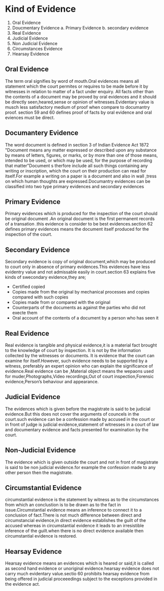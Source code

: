 

# Kind of Evidence

1. Oral Evidence
2. Doucmentary Evidence
    a. Primary Evidence
    b. secondary evidence
3. Real Evidence
4. Judicial Evidence
5. Non Judicial Evidence
6. Circumstances Evidence
7. Hearsay Evidence

## Oral Evidence
The term oral signifies by word of mouth.Oral evidences means all statement which the court permites or requires to be made before it by witnesses in relation to matter of a fact under enquiry.
All facts other than the contents of a document may be proved by oral evidences and it should be directly seen,heared,sense or opinion of witnesses.Evidentary value is musch less satisfactory medium of proof when compare to documantry proof.
section 59 and 60 defines proof of facts by oral evidence and oral eviences must be direct.

## Documantery Evidence
The word document is defined in section 3 of Indian Evidence Act 1872 "Document means any matter expressed or described upon any substance by means of letters,  figures, or marks, or by more than one of those means, intended to be used, or which may be used, for the purpose of recording that matter"Document s therfore include all such things containing any writing or inscription, which the court on their production can read for itself.For example a writing on a paper is a document and also in wall ,tress on which human thoughts are expressed.Documantry evidences can be classified into two type primary evidences and secondary evidences

## Primary Evidence
Primary evidences which is produced for the inspection of the court should be original document .An original document is the first permanent records of a transation .this evidence is consider to be best evidences.section 62 defines primary evidences means the document itself produced for the inspection of the court. 

## Secondary Evidence
Secondary evidence is copy of original document,which may be produced to court only in absence of primary evidences.This evidences have less evidentry value and not admissable easily in court.section 63 explains five kinds of swecondary evidence,they are;
* Certified copied
* Copies made from the original by mechanical processes and copies compared with such copies
* Copies made from or compared with the original 
* Counterparts of the documents as against the parties who did not execte them
* Oral account of the contents of a document by a person who has seen it

## Real Evidence
  Real evidence is tangible and physical evidence,it is a material fact brought to the knowledge of court by inspection. It is not by the information collected by the witnesses or documents. It is evidence that the court can examine for itself.However, such evidence needs to be supported by a witness, preferably an expert opinion who can explain the significance of evidence.Real evidence can be ,Material object means the wepaons used for muder,Photographs,Video recordings,Out of court inspection,Forensic evidence,Person’s behaviour and appearance.

## Judicial Evidence
The evidences which is given before the magistrate is said to be judicial evidence.But this does not cover the arguments of councels in the court.such evidence can be a confession made by accused in the court or in front of judge is judicial evidence,statement of witnesses in a court of law and  documentary evidence and facts presented for examination by the court.

## Non-Judicial Evidence
The evidence which is given outside the court and not in front of magistrate is said to be non judicial evidence.for example the confession made to any other person then the magistrate.

## Circumstantial Evidence
circumstantial evidence is the statement by witness as to the circumstances from which an conclustion is to be drawn as to the fact in issue.Circumstantial evidence means an inference to connect it to a conclusion of fact.There is not much difference between direct and circumstancial evidence,in direct evidence establishes the guilt of the accused whereas in circumstantial evidence it leads to an irresistible inference of the guilt.when there is no direct evidence available then circumstantial evidence is restored. 

## Hearsay Evidence
Hearsay evidence means an evidences which is heared or said,it is called as second hand evidence or unoriginal evidence.hearsay evidence does not carry much evidentary value.sectio 60 prohibits hearsay evidence from being offered in judicial proceeedings subject to the exceptions provided in the evidence act. 
         
